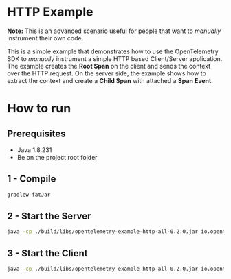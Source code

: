 # HTTP Example

**Note:** This is an advanced scenario useful for people that want to *manually* instrument their own code. 

This is a simple example that demonstrates how to use the OpenTelemetry SDK 
to *manually* instrument a simple HTTP based Client/Server application. 
The example creates the **Root Span** on the client and sends the context
over the HTTP request. On the server side, the example shows how to extract the context
and create a **Child Span** with attached a **Span Event**. 

# How to run

## Prerequisites
* Java 1.8.231
* Be on the project root folder

## 1 - Compile 
```bash
gradlew fatJar
```

## 2 - Start the Server
```bash
java -cp ./build/libs/opentelemetry-example-http-all-0.2.0.jar io.opentelemetry.example.http.HttpServer
```
 
## 3 - Start the Client
```bash
java -cp ./build/libs/opentelemetry-example-http-all-0.2.0.jar io.opentelemetry.example.http.HttpClient
```